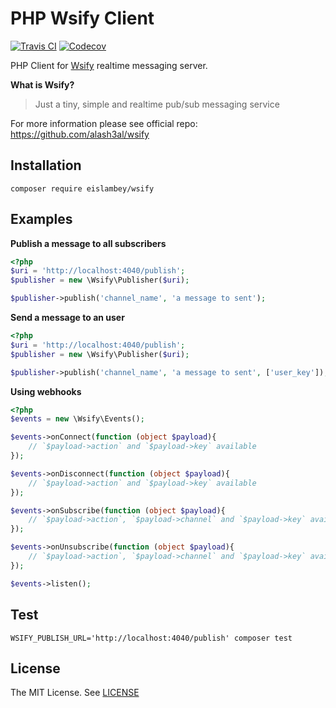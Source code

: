 # PHP Wsify Client
[![Travis CI](https://img.shields.io/travis/eislambey/php-wsify)](https://travis-ci.org/eislambey/php-wsify)
[![Codecov](https://img.shields.io/codecov/c/github/eislambey/php-wsify)](https://codecov.io/gh/eislambey/php-wsify)

PHP Client for [Wsify](https://github.com/alash3al/wsify) realtime messaging server.

**What is Wsify?**
> Just a tiny, simple and realtime pub/sub messaging service

For more information please see official repo: https://github.com/alash3al/wsify

## Installation
	composer require eislambey/wsify

## Examples

**Publish a message to all subscribers**
```php
<?php
$uri = 'http://localhost:4040/publish';
$publisher = new \Wsify\Publisher($uri);

$publisher->publish('channel_name', 'a message to sent');
```

**Send a message to an user**
```php
<?php
$uri = 'http://localhost:4040/publish';
$publisher = new \Wsify\Publisher($uri);

$publisher->publish('channel_name', 'a message to sent', ['user_key']);
```

**Using webhooks**
```php
<?php
$events = new \Wsify\Events();

$events->onConnect(function (object $payload){
    // `$payload->action` and `$payload->key` available
});

$events->onDisconnect(function (object $payload){
    // `$payload->action` and `$payload->key` available
});

$events->onSubscribe(function (object $payload){
    // `$payload->action`, `$payload->channel` and `$payload->key` available
});

$events->onUnsubscribe(function (object $payload){
    // `$payload->action`, `$payload->channel` and `$payload->key` available
});

$events->listen();
```

## Test
	WSIFY_PUBLISH_URL='http://localhost:4040/publish' composer test 

## License
The MIT License. See [LICENSE](./LICENSE)